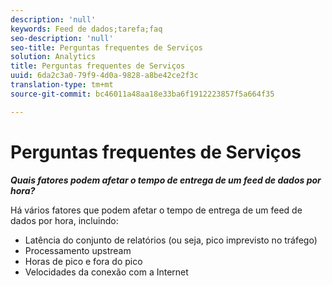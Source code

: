 ```yaml
---
description: 'null'
keywords: Feed de dados;tarefa;faq
seo-description: 'null'
seo-title: Perguntas frequentes de Serviços
solution: Analytics
title: Perguntas frequentes de Serviços
uuid: 6da2c3a0-79f9-4d0a-9828-a8be42ce2f3c
translation-type: tm+mt
source-git-commit: bc46011a48aa18e33ba6f1912223857f5a664f35

---
```



# Perguntas frequentes de Serviços

***Quais fatores podem afetar o tempo de entrega de um feed de dados por hora?***

Há vários fatores que podem afetar o tempo de entrega de um feed de dados por hora, incluindo:

* Latência do conjunto de relatórios (ou seja, pico imprevisto no tráfego)
* Processamento upstream
* Horas de pico e fora do pico
* Velocidades da conexão com a Internet
